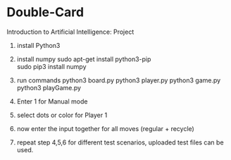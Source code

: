 # Double-Card
Introduction to Artificial Intelligence: Project

1) install Python3
2) install  numpy
   sudo apt-get install python3-pip  
   sudo pip3 install numpy
3) run commands
   python3 board.py 
   python3 player.py 
   python3 game.py 
   python3 playGame.py
   
4) Enter 1 for Manual mode
5) select dots or color for Player 1
6) now enter the input together for all moves (regular + recycle)
7) repeat step 4,5,6 for different test scenarios, uploaded test files can be used.
